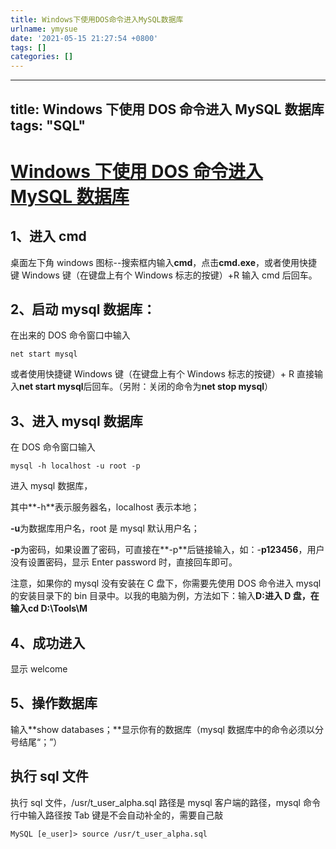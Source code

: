 ```yaml
---
title: Windows下使用DOS命令进入MySQL数据库
urlname: ymysue
date: '2021-05-15 21:27:54 +0800'
tags: []
categories: []
---
```


---

## title: Windows 下使用 DOS 命令进入 MySQL 数据库 tags: "SQL"

# [Windows 下使用 DOS 命令进入 MySQL 数据库](https://www.cnblogs.com/isme-zjh/p/11400722.html)

## 1、进入 cmd

桌面左下角 windows 图标--搜索框内输入**cmd**，点击**cmd.exe**，或者使用快捷键 Windows 键（在键盘上有个 Windows 标志的按键）+R 输入 cmd 后回车。

## 2、启动 mysql 数据库：

在出来的 DOS 命令窗口中输入

```shell
net start mysql
```

或者使用快捷键 Windows 键（在键盘上有个 Windows 标志的按键）+ R 直接输入**net start mysql**后回车。（另附：关闭的命令为**net stop mysql**）

## 3、进入 mysql 数据库

在 DOS 命令窗口输入

```shell
mysql -h localhost -u root -p
```

进入 mysql 数据库，

其中**-h**表示服务器名，localhost 表示本地；

**-u**为数据库用户名，root 是 mysql 默认用户名；

**-p**为密码，如果设置了密码，可直接在**-p**后链接输入，如：-**p123456**，用户没有设置密码，显示 Enter password 时，直接回车即可。

注意，如果你的 mysql 没有安装在 C 盘下，你需要先使用 DOS 命令进入 mysql 的安装目录下的 bin 目录中。以我的电脑为例，方法如下：输入**D:**进入 D 盘，在输入**cd D:\Tools\M**

## 4、成功进入

显示 welcome

## 5、操作数据库

输入**show databases；**显示你有的数据库（mysql 数据库中的命令必须以分号结尾“；”）

## 执行 sql 文件

执行 sql 文件，/usr/t_user_alpha.sql 路径是 mysql 客户端的路径，mysql 命令行中输入路径按 Tab 键是不会自动补全的，需要自己敲

```shell
MySQL [e_user]> source /usr/t_user_alpha.sql
```

